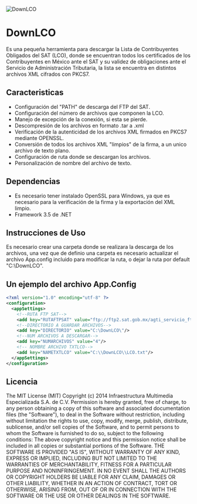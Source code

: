 ![DownLCO](https://virtualcfdi.com/img/logo404.png)

# DownLCO
Es una pequeña herramienta para descargar la Lista de Contribuyentes Obligados del SAT (LCO), donde se encuentran todos los certificados de los Contribuyentes en México ante el SAT y su validez de obligaciones ante el Servicio de Administración Tributaria, la lista se encuentra en distintos archivos XML cifrados con PKCS7.

## Caracteristicas

- Configuración del "PATH" de descarga del FTP del SAT.
- Configuración del número de archivos que componen la LCO.
- Manejo de excepción de la conexión, si esta se pierde.
- Descompresión de los archivos en formato .tar a .xml
- Verificación de la autenticidad de los archivos XML firmados en PKCS7 mediante OPENSSL.
- Conversión de todos los archivos XML "limpios" de la firma, a un unico archivo de texto plano.
- Configuración de ruta donde se descargan los archivos.
- Personalización de nombre del archivo de texto.

## Dependencias
- Es necesario tener instalado OpenSSL para Windows, ya que es necesario para la verificación de la firma y la exportación del XML limpio.
- Framework 3.5 de .NET

## Instrucciones de Uso
Es necesario crear una carpeta donde se realizara la descarga de los archivos, una vez que de definio una carpeta es necesario actualizar el archivo App.config incluido para modificar la ruta, o dejar la ruta por default "C:\DownLCO\".

## Un ejemplo del archivo App.Config

```xml
<?xml version="1.0" encoding="utf-8" ?>
<configuration>
  <appSettings>
    <!--RUTA FTP SAT-->
    <add key="RUTAFTPSAT" value="ftp://ftp2.sat.gob.mx/agti_servicio_ftp/cfds_ftp/LCO_"/>
    <!--DIRECTORIO A GUARDAR ARCHIVOS-->
    <add key="DIRECTORIO" value="C:\DownLCO\"/>
    <!--NUM ARCHIVOS A DESCARGAR-->
    <add key="NUMARCHIVOS" value="4"/>
    <!-- NOMBRE ARCHIVO TXTLCO-->
    <add key="NAMETXTLCO" value="C:\\DownLCO\\LCO.txt"/>
  </appSettings>
</configuration>
```

## Licencia
The MIT License (MIT)
Copyright (c) 2014 Infraestructura Multimedia Especializada S.A. de C.V.
Permission is hereby granted, free of charge, to any person obtaining a copy of this software and associated documentation files (the "Software"), to deal in the Software without restriction, including without limitation the rights to use, copy, modify, merge, publish, distribute, sublicense, and/or sell copies of the Software, and to permit persons to whom the Software is furnished to do so, subject to the following conditions:
The above copyright notice and this permission notice shall be included in all copies or substantial portions of the Software.
THE SOFTWARE IS PROVIDED "AS IS", WITHOUT WARRANTY OF ANY KIND, EXPRESS OR IMPLIED, INCLUDING BUT NOT LIMITED TO THE WARRANTIES OF MERCHANTABILITY, FITNESS FOR A PARTICULAR PURPOSE AND NONINFRINGEMENT. IN NO EVENT SHALL THE AUTHORS OR COPYRIGHT HOLDERS BE LIABLE FOR ANY CLAIM, DAMAGES OR OTHER LIABILITY, WHETHER IN AN ACTION OF CONTRACT, TORT OR OTHERWISE, ARISING FROM, OUT OF OR IN CONNECTION WITH THE SOFTWARE OR THE USE OR OTHER DEALINGS IN THE SOFTWARE.
